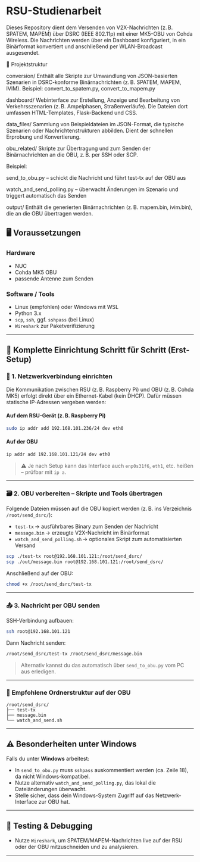 # RSU-Studienarbeit

Dieses Repository dient dem Versenden von V2X-Nachrichten (z. B. SPATEM, MAPEM) über DSRC (IEEE 802.11p) mit einer MK5-OBU von Cohda Wireless. Die Nachrichten werden über ein Dashboard konfiguriert, in ein Binärformat konvertiert und anschließend per WLAN-Broadcast ausgesendet.

📁 Projektstruktur

conversion/
Enthält alle Skripte zur Umwandlung von JSON-basierten Szenarien in DSRC-konforme Binärnachrichten (z. B. SPATEM, MAPEM, IVIM).
Beispiel: convert_to_spatem.py, convert_to_mapem.py

dashboard/
Webinterface zur Erstellung, Anzeige und Bearbeitung von Verkehrsszenarien (z. B. Ampelphasen, Straßenverläufe).
Die Dateien dort umfassen HTML-Templates, Flask-Backend und CSS.

data_files/
Sammlung von Beispieldateien im JSON-Format, die typische Szenarien oder Nachrichtenstrukturen abbilden.
Dient der schnellen Erprobung und Konvertierung.

obu_related/
Skripte zur Übertragung und zum Senden der Binärnachrichten an die OBU, z. B. per SSH oder SCP.

Beispiel:

send_to_obu.py – schickt die Nachricht und führt test-tx auf der OBU aus

watch_and_send_polling.py – überwacht Änderungen im Szenario und triggert automatisch das Senden

output/
Enthält die generierten Binärnachrichten (z. B. mapem.bin, ivim.bin), die an die OBU übertragen werden.

## 🖥️ Voraussetzungen

### Hardware

- NUC
- Cohda MK5 OBU
- passende Antenne zum Senden

### Software / Tools

- Linux (empfohlen) oder Windows mit WSL
- Python 3.x
- `scp`, `ssh`, ggf. `sshpass` (bei Linux)
- `Wireshark` zur Paketverifizierung

---

## 🚀 Komplette Einrichtung Schritt für Schritt (Erst-Setup)

### 📡 1. Netzwerkverbindung einrichten

Die Kommunikation zwischen RSU (z. B. Raspberry Pi) und OBU (z. B. Cohda MK5) erfolgt direkt über ein Ethernet-Kabel (kein DHCP). Dafür müssen statische IP-Adressen vergeben werden:

#### Auf dem RSU-Gerät (z. B. Raspberry Pi)

```bash
sudo ip addr add 192.168.101.236/24 dev eth0
```

#### Auf der OBU

```bash
ip addr add 192.168.101.121/24 dev eth0
```

> ⚠️ Je nach Setup kann das Interface auch `enp0s31f6`, `eth1`, etc. heißen – prüfbar mit `ip a`.

---

### 🗃️ 2. OBU vorbereiten – Skripte und Tools übertragen

Folgende Dateien müssen auf die OBU kopiert werden (z. B. ins Verzeichnis `/root/send_dsrc/`):

- `test-tx` → ausführbares Binary zum Senden der Nachricht
- `message.bin` → erzeugte V2X-Nachricht im Binärformat
- `watch_and_send_polling.sh` → optionales Skript zum automatisierten Versand

```bash
scp ./test-tx root@192.168.101.121:/root/send_dsrc/
scp ./out/message.bin root@192.168.101.121:/root/send_dsrc/
```

Anschließend auf der OBU:

```bash
chmod +x /root/send_dsrc/test-tx
```

---

### 📤 3. Nachricht per OBU senden

SSH-Verbindung aufbauen:

```bash
ssh root@192.168.101.121
```

Dann Nachricht senden:

```bash
/root/send_dsrc/test-tx /root/send_dsrc/message.bin
```

> Alternativ kannst du das automatisch über `send_to_obu.py` vom PC aus erledigen.

---

### 📁 Empfohlene Ordnerstruktur auf der OBU

```
/root/send_dsrc/
├── test-tx
├── message.bin
└── watch_and_send.sh
```

---

## ⚠️ Besonderheiten unter Windows

Falls du unter **Windows** arbeitest:

- In `send_to_obu.py` muss `sshpass` auskommentiert werden (ca. Zeile 18), da nicht Windows-kompatibel.
- Nutze alternativ `watch_and_send_polling.py`, das lokal die Dateiänderungen überwacht.
- Stelle sicher, dass dein Windows-System Zugriff auf das Netzwerk-Interface zur OBU hat.

---

## 🧪 Testing & Debugging

- Nutze `Wireshark`, um SPATEM/MAPEM-Nachrichten live auf der RSU oder der OBU mitzuschneiden und zu analysieren.

---



